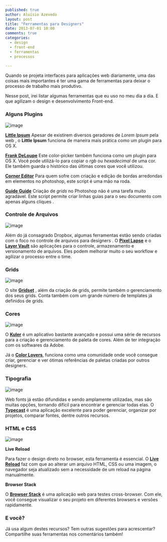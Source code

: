```yaml
---
published: true
author: Aluísio Azevedo
layout: post
title: "Ferramentas para Designers"
date: 2013-07-01 10:00
comments: true
categories:
  - design
  - front-end
  - ferramentas
  - processos
  
---
```



Quando se projeta interfaces para aplicações web diariamente, uma das coisas mais importantes é ter uma gama de ferramentas para deixar o processo de trabalho mais produtivo.

Nesse post, irei listar algumas ferramentas que eu uso no meu dia a dia. E que agilizam o design e desenvolvimento Front-end.

<!-- more -->



### Alguns Plugins

![image](/images/posts/plugins.png)

[**Little Ipsum**](http://littleipsum.com/)
Apesar de existirem diversos geradores de _Lorem Ipsum_ pela web , o **Little Ipsum** funciona de maneira mais prática como um plugin para OS X.

[**Frank DeLoupe**](http://www.jumpzero.com/frank/)
Este color-picker também funciona como um plugin para OS X. Você pode utilizá-lo para copiar o _rgb_ ou _hexadecimal_ de uma cor. Ele também guarda o histórico das últimas cores que você utilizou.

[**Corner Editor**](http://photoshopscripts.wordpress.com/2013/02/03/corner-editor-photoshop-script/)
Para quem sofre com criação e edição de bordas arredondas em elementos no photoshop, este script é uma mão na roda.

[**Guide Guide**](http://guideguide.me/)
Criação de _grids_ no Photoshop não é uma tarefa muito agradável. Este script permite criar linhas guias para o seu documento com apenas alguns cliques .




### Controle de Arquivos

![image](/images/posts/layervault.png)

Além do já consagrado Dropbox, algumas ferramentas estão sendo criadas com o foco no controle de arquivos para designers .
O [**Pixel Lapse**](https://www.pixelapse.com/) e o [**Layer Vault**](https://layervault.com/) são aplicações para o controle, armazenamento e versionamento de arquivos. Eles podem melhorar muito o seu workflow e agilizar o processo entre o time.



### Grids

![image](/images/posts/grid.png)

O site [**Gridset**](https://gridsetapp.com/) , além da criação de grids, permite também o gerenciamento dos seus grids. Conta também com um grande número de templates já definidos de grids.



### Cores

![image](/images/posts/colors.png)

O [**Kuler**](https://kuler.adobe.com/) é um aplicativo bastante avançado e possui uma série de recursos para a criação e gerenciamento de paleta de cores. Além de ter integração com os softwares da Adobe.

Já o [**Color Lovers**](http://www.colourlovers.com/), funciona como uma  comunidade onde você consegue criar, gerenciar e ver ótimas referências de paletas criadas por outros designers.



### Tipografia

![image](/images/posts/type.png)

Web fonts já estão difundidas e sendo amplamente utilizadas, mas são muitas opções, tornando difícil para encontrar e gerenciar todas elas. O [**Typecast**](http://typecast.com/) é uma aplicação excelente para poder gerenciar, organizar por projetos, comparar fontes, dentre outros recursos.



### HTML e CSS

![image](/images/posts/sublime.png)

**Live Reload**

Para fazer o design direto no browser, esta ferramenta é essencial. O [**Live Reload**](http://livereload.com/) faz com que ao alterar um arquivo HTML, CSS ou uma imagem, o navegador seja atualizado sem a necessidade de um reload na página manualmente.

**Browser Stack**

O [**Browser Stack**](http://www.browserstack.com/) é uma aplicação web para testes cross-browser. Com ele, você consegue visualizar o seu projeto em diferentes browsers e versões rapidamente.



### E você?

Já usa algum destes recursos? Tem outras sugestões para acrescentar?
Compartilhe suas ferramentas nos comentários também!














